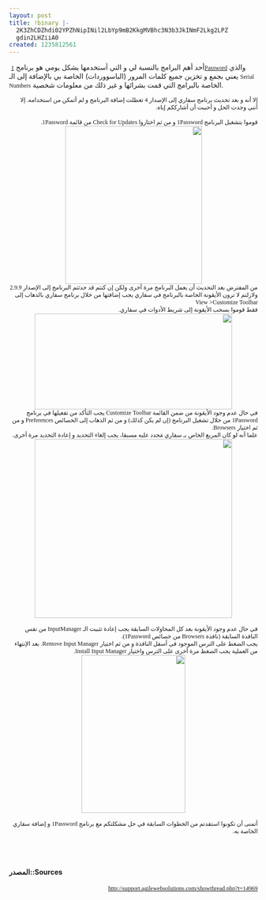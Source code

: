 ```yaml
---
layout: post
title: !binary |-
  2K3ZhCDZhdi02YPZhNipINil2LbYp9mB2KkgMVBhc3N3b3JkINmF2Lkg2LPZ
  gdin2LHZiiA0
created: 1235812561
---
```

&nbsp;أحد أهم البرامج بالنسبة لي و التي أستخدمها بشكل يومي هو برنامج <span style="font: 12.0px Lucida Grande"><a href="http://agilewebsolutions.com/">1Password</a></span> والذي يعني بجمع و تخزين جميع كلمات المرور (الباسووردات) الخاصة بي بالإضافة إلى الـ <span style="font: 12.0px Lucida Grande">Serial</span> <span style="font: 12.0px Lucida Grande">Numbers</span> الخاصة بالبرامج التي قمت بشرائها و غير ذلك من معلومات شخصية. <p dir="rtl" style="margin: 0.0px 0.0px 0.0px 0.0px; text-align: right; font: 12.0px Geeza Pro">إلا أنه و بعد تحديث برنامج سفاري إلى الإصدار <span style="font: 12.0px Lucida Grande">4</span> تعطلت إضافة البرنامج و لم أتمكن من استخدامه. إلا أنني وجدت الحل و أحببت أن أشارككم إياه.</p> <p dir="rtl" style="margin: 0.0px 0.0px 0.0px 0.0px; text-align: right; font: 12.0px Geeza Pro; min-height: 15.0px">&nbsp;</p> <p dir="rtl" style="margin: 0.0px 0.0px 0.0px 0.0px; text-align: right; font: 12.0px Geeza Pro">قوموا بتشغيل البرنامج <span style="font: 12.0px Lucida Grande">1Password</span> و من ثم اختاروا <span style="font: 12.0px Lucida Grande">Check</span> <span style="font: 12.0px Lucida Grande">for</span> <span style="font: 12.0px Lucida Grande">Updates</span> من قائمة <span style="font: 12.0px Lucida Grande">1Password.<br /> </span></p> <p dir="rtl" style="margin: 0.0px 0.0px 0.0px 0.0px; text-align: center; font: 12.0px Geeza Pro" class="rtecenter"><img width="277" height="320" alt="" src="http://cdn.agile.ws/carl/CheckforUpdates.png" /></p> <p dir="rtl" style="margin: 0.0px 0.0px 0.0px 0.0px; text-align: right; font: 12.0px Geeza Pro"><span style="font: 12.0px Lucida Grande"> </span>من<span style="font: 12.0px Lucida Grande"> </span>المفترض<span style="font: 12.0px Lucida Grande"> </span>بعد<span style="font: 12.0px Lucida Grande"> </span>التحديث<span style="font: 12.0px Lucida Grande"> </span>أن<span style="font: 12.0px Lucida Grande"> </span>يعمل البرنامج مرة أخرى ولكن إن كنتم قد حدثتم البرنامج إلى الإصدار <span style="font: 12.0px Lucida Grande">2</span>.<span style="font: 12.0px Lucida Grande">9</span>.<span style="font: 12.0px Lucida Grande">9</span> ولازلتم لا ترون الأيقونة الخاصة بالبرنامج في سفاري يجب إضافتها من خلال برنامج سفاري بالذهاب إلى <span style="font: 12.0px Lucida Grande">View &gt;Customize Toolbar&nbsp;</span></p> <p dir="rtl" style="margin: 0.0px 0.0px 0.0px 0.0px; text-align: right; font: 12.0px Geeza Pro">فقط<span style="font: 12.0px Lucida Grande"> </span>قوموا<span style="font: 12.0px Lucida Grande"> </span>بسحب الأيقونة إلى شريط الأدوات في سفاري.</p> <p dir="rtl" style="margin: 0.0px 0.0px 0.0px 0.0px; text-align: center; font: 12.0px Geeza Pro" class="rtecenter"><a href="http://cdn.agile.ws/carl/SafariCustomizeToolbar.png"><img width="400" height="194" alt="" src="http://cdn.agile.ws/carl/SafariCustomizeToolbar.png" /></a></p> <p dir="rtl" style="margin: 0.0px 0.0px 0.0px 0.0px; text-align: right; font: 12.0px Geeza Pro">في حال عدم وجود الأيقونة من ضمن القائمة <span style="font: 12.0px Lucida Grande">Customize</span> <span style="font: 12.0px Lucida Grande">Toolbar</span> يجب التأكد من تفعيلها في برنامج <span style="font: 12.0px Lucida Grande">1Password</span> من خلال تشغيل البرنامج (إن لم يكن كذلك) و من ثم الذهاب إلى الخصائص <span style="font: 12.0px Lucida Grande">Preferences</span> و من ثم اختيار <span style="font: 12.0px Lucida Grande">Browsers</span>.</p> <p dir="rtl" style="margin: 0.0px 0.0px 0.0px 0.0px; text-align: right; font: 12.0px Geeza Pro">علما أنه لو كان المربع الخاص بـ سفاري مَحدد عليه مسبقا، يجب إلغاء التحديد و إعادة التحديد مرة أخرى.</p> <p dir="rtl" style="margin: 0.0px 0.0px 0.0px 0.0px; text-align: center; font: 12.0px Geeza Pro" class="rtecenter"><a href="http://cdn.agile.ws/carl/SafariExtensionChecked.png"><img width="400" height="363" alt="" src="http://cdn.agile.ws/carl/SafariExtensionChecked.png" /></a></p> <p dir="rtl" style="margin: 0.0px 0.0px 0.0px 0.0px; text-align: right; font: 12.0px Geeza Pro; min-height: 15.0px">&nbsp;</p> <p dir="rtl" style="margin: 0.0px 0.0px 0.0px 0.0px; text-align: right; font: 12.0px Geeza Pro">في حال عدم وجود الأيقونة بعد كل المحاولات السابقة يجب إعادة تثبيت الـ <span style="font: 12.0px Lucida Grande">InputManager</span> من نفس النافذة السابقة (نافذة <span style="font: 12.0px Lucida Grande">Browsers</span> من خصائص <span style="font: 12.0px Lucida Grande">1Password</span>).</p> <p dir="rtl" style="margin: 0.0px 0.0px 0.0px 0.0px; text-align: right; font: 12.0px Geeza Pro">يجب الضغط على الترس الموجود في أسفل النافذة و من ثم اختيار <span style="font: 12.0px Lucida Grande">Remove</span> <span style="font: 12.0px Lucida Grande">Input</span> <span style="font: 12.0px Lucida Grande">Manager</span>. بعد الإنتهاء من العملية يجب الضغظ مرة أخرى على الترس واختيار <span style="font: 12.0px Lucida Grande">Install</span> <span style="font: 12.0px Lucida Grande">Input</span> <span style="font: 12.0px Lucida Grande">Manager</span>.</p> <p dir="rtl" style="margin: 0.0px 0.0px 0.0px 0.0px; text-align: center; font: 12.0px Geeza Pro; min-height: 15.0px" class="rtecenter"><img width="210" height="320" alt="" src="http://cdn.agile.ws/carl/RemoveInputManager.png" /><br /> &nbsp;</p> <p dir="rtl" style="margin: 0.0px 0.0px 0.0px 0.0px; text-align: right; font: 12.0px Geeza Pro">أتمنى أن تكونوا استفدتم من الخطوات السابقة في حل مشكلتكم مع برنامج <span style="font: 12.0px Lucida Grande">1Password</span> و إضافة سفاري الخاصة به.<br /> &nbsp;</p>
<!--break-->
<p>&nbsp;</p> <h4>المصدر::Sources</h4> <p dir="rtl" style="margin: 0.0px 0.0px 0.0px 0.0px; text-align: right; font: 12.0px Geeza Pro"><a href="http://support.agilewebsolutions.com/showthread.php?t=14969 ">http://support.agilewebsolutions.com/showthread.php?t=14969</a><br /> &nbsp;</p>
